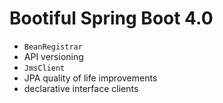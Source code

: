 # Bootiful Spring Boot 4.0 

* `BeanRegistrar`
* API versioning 
* `JmsClient`
* JPA quality of life improvements
* declarative interface clients